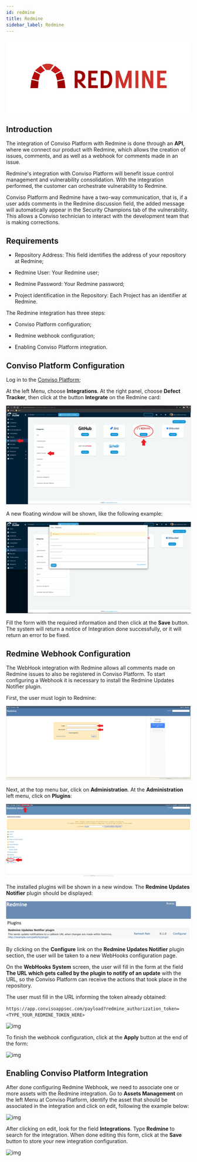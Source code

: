 ```yaml
---
id: redmine
title: Redmine
sidebar_label: Redmine
---
```


<div style={{textAlign: 'center'}}>

![img](../../static/img/redmine.png)

</div>

## Introduction

The integration of Conviso Platform with Redmine is done through an **API**, where we connect our product with Redmine, which allows the creation of issues, comments, and as well as a webhook for comments made in an issue.

Redmine's integration with Conviso Platform will benefit issue control management and vulnerability consolidation. With the integration performed, the customer can orchestrate vulnerability to Redmine.

Conviso Platform and Redmine have a two-way communication, that is, if a user adds comments in the Redmine discussion field, the added message will automatically appear in the Security Champions tab of the vulnerability. This allows a Conviso technician to interact with the development team that is making corrections.

## Requirements

- Repository Address: This field identifies the address of your repository at Redmine;

- Redmine User: Your Redmine user;

- Redmine Password: Your Redmine password;

- Project identification in the Repository: Each Project has an identifier at Redmine.

The Redmine integration has three steps:

- Conviso Platform configuration;

- Redmine webhook configuration;

- Enabling Conviso Platform integration.

## Conviso Platform Configuration

Log in to the [Conviso Platform](https://app.convisoappsec.com);

At the left Menu, choose **Integrations**. At the right panel, choose **Defect Tracker**, then click at the button **Integrate** on the Redmine card:

<div style={{textAlign: 'center'}}>

![img](../../static/img/redmine-img1.png)

</div>

A new floating window will be shown, like the following example:

<div style={{textAlign: 'center'}}>

![img](../../static/img/redmine-img2.png)

</div>

Fill the form with the required information and then click at the **Save** button. The system will return a notice of Integration done successfully, or it will return an error to be fixed.

## Redmine Webhook Configuration

The WebHook integration with Redmine allows all comments made on Redmine issues to also be registered in Conviso Platform. To start configuring a Webhook it is necessary to install the Redmine Updates Notifier plugin.

First, the user must login to Redmine:

<div style={{textAlign: 'center'}}>

![img](../../static/img/redmine-img3.png)

</div>

Next, at the top menu bar, click on **Administration**. At the **Administration** left menu, click on **Plugins**:

<div style={{textAlign: 'center'}}>

![img](../../static/img/redmine-img4.png)

</div>

The installed plugins will be shown in a new window. The **Redmine Updates Notifier** plugin should be displayed:

<div style={{textAlign: 'center'}}>

![img](../../static/img/redmine-img5.png)

</div>

By clicking on the **Configure** link on the **Redmine Updates Notifier** plugin section, the user will be taken to a new WebHooks configuration page.

On the **WebHooks System** screen, the user will fill in the form at the field **The URL which gets called by the plugin to notify of an update** with the URL, so the Conviso Platform can receive the actions that took place in the repository.

The user must fill in the URL informing the token already obtained:

```https://app.convisoappsec.com/payload?redmine_authorization_token=<TYPE_YOUR_REDMINE_TOKEN_HERE>```

<div style={{textAlign: 'center'}}>

![img](../../static/img/redmine-img6.png)

</div>

To finish the webhook configuration, click at the **Apply** button at the end of the form:

<div style={{textAlign: 'center'}}>

![img](../../static/img/redmine-img7.png)

</div>

## Enabling Conviso Platform Integration

After done configuring Redmine Webhook, we need to associate one or more assets with the Redmine integration. Go to **Assets Management** on the left Menu at Conviso Platform,  identify the asset that should be associated in the integration and click on edit, following the example below:

<div style={{textAlign: 'center'}}>

![img](../../static/img/redmine-img8.png)

</div>

After clicking on edit, look for the field **Integrations**. Type **Redmine** to search for the integration. When done editing this form, click at the **Save** button to store your new integration configuration.

<div style={{textAlign: 'center'}}>

![img](../../static/img/redmine-img9.png)

</div>